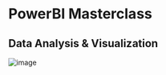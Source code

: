 # PowerBI Masterclass
## Data Analysis & Visualization


![image](https://github.com/Nyotabenson/PowerBI-Masterclass/assets/112963428/005a4068-bf6c-43cd-b424-6c48c0592374)
